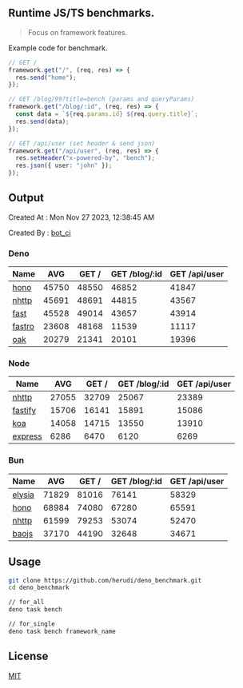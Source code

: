 ## Runtime JS/TS benchmarks.

> Focus on framework features.

Example code for benchmark.
```ts
// GET /
framework.get("/", (req, res) => {
  res.send("home");
});

// GET /blog/99?title=bench (params and queryParams)
framework.get("/blog/:id", (req, res) => {
  const data = `${req.params.id} ${req.query.title}`;
  res.send(data);
});

// GET /api/user (set header & send json)
framework.get("/api/user", (req, res) => {
  res.setHeader("x-powered-by", "bench");
  res.json({ user: "john" });
});
```

## Output
Created At : Mon Nov 27 2023, 12:38:45 AM

Created By : [bot_ci](https://github.com/herudi/deno_benchmarks/commits?author=github-actions%5Bbot%5D)


### Deno
|Name|AVG|GET /|GET /blog/:id|GET /api/user|
|----|----|----|----|----|
|[hono](https://github.com/honojs/hono)|45750|48550|46852|41847|
|[nhttp](https://github.com/nhttp/nhttp)|45691|48691|44815|43567|
|[fast](https://github.com/danteissaias/fast)|45528|49014|43657|43914|
|[fastro](https://github.com/fastrodev/fastro)|23608|48168|11539|11117|
|[oak](https://github.com/oakserver/oak)|20279|21341|20101|19396|
  


### Node
|Name|AVG|GET /|GET /blog/:id|GET /api/user|
|----|----|----|----|----|
|[nhttp](https://github.com/nhttp/nhttp)|27055|32709|25067|23389|
|[fastify](https://github.com/fastify/fastify)|15706|16141|15891|15086|
|[koa](https://github.com/koajs/koa)|14058|14715|13550|13910|
|[express](https://github.com/expressjs/express)|6286|6470|6120|6269|
  


### Bun
|Name|AVG|GET /|GET /blog/:id|GET /api/user|
|----|----|----|----|----|
|[elysia](https://github.com/elysiajs/elysia)|71829|81016|76141|58329|
|[hono](https://github.com/honojs/hono)|68984|74080|67280|65591|
|[nhttp](https://github.com/nhttp/nhttp)|61599|79253|53074|52470|
|[baojs](https://github.com/mattreid1/baojs)|37170|44190|32648|34671|
  



## Usage

```bash
git clone https://github.com/herudi/deno_benchmark.git
cd deno_benchmark

// for_all
deno task bench

// for_single
deno task bench framework_name
```

## License

[MIT](LICENSE)


